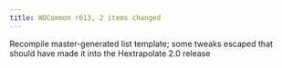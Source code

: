 ```yaml
---
title: WOCommon r613, 2 items changed
---
```


Recompile master-generated list template; some tweaks escaped that should have made it into the Hextrapolate 2.0 release

